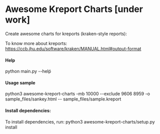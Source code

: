 # Awesome Kreport Charts [under work]

Create awesome charts for kreports (kraken-style reports):

To know more about kreports: https://ccb.jhu.edu/software/kraken/MANUAL.html#output-format

#### Help

python main.py --helṕ

#### Usage sample

python3 awesome-kreport-charts -mb 10000 --exclude 9606 8959 -o sample_files/sankey.html -- sample_files/sample.kreport

#### Install dependencies:

To install dependencies, run: python3 awesome-kreport-charts/setup.py install
